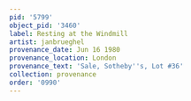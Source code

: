 ```yaml
---
pid: '5799'
object_pid: '3460'
label: Resting at the Windmill
artist: janbrueghel
provenance_date: Jun 16 1980
provenance_location: London
provenance_text: 'Sale, Sotheby''s, Lot #36'
collection: provenance
order: '0990'
---
```

